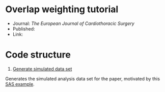 # Overlap weighting tutorial

* Journal: _The European Journal of Cardiothoracic Surgery_
* Published: 
* Link: 

# Code structure

1. [Generate simulated data set](simulate_dataset.R)

Generates the simulated analysis data set for the paper, motivated by this [SAS example](https://www2.stat.duke.edu/~fl35/OW/OW_survival_Demo.sas).


